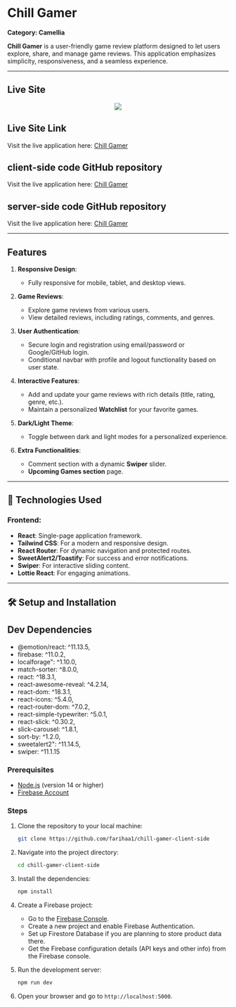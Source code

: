 # Chill Gamer

**Category: Camellia**

**Chill Gamer** is a user-friendly game review platform designed to let users explore, share, and manage game reviews. This application emphasizes simplicity, responsiveness, and a seamless experience.

---

##  Live Site

<div align="center">
   <img width="full" src="https://i.ibb.co.com/MDxvVYJc/website4.png"/>
</div>


##  Live Site Link
Visit the live application here: [Chill Gamer](https://chill-gamers.web.app)
## client-side code GitHub repository
Visit the live application here: [Chill Gamer](https://github.com/programming-hero-web-course2/b10-a10-client-side-farihaa1)
## server-side code GitHub repository
Visit the live application here: [Chill Gamer](https://github.com/programming-hero-web-course2/b10-a10-server-side-farihaa1)

---

##  Features

1. **Responsive Design**:  
   - Fully responsive for mobile, tablet, and desktop views.  

2. **Game Reviews**:  
   - Explore game reviews from various users.  
   - View detailed reviews, including ratings, comments, and genres.  

3. **User Authentication**:  
   - Secure login and registration using email/password or Google/GitHub login.  
   - Conditional navbar with profile and logout functionality based on user state.  

4. **Interactive Features**:  
   - Add and update your game reviews with rich details (title, rating, genre, etc.).  
   - Maintain a personalized **Watchlist** for your favorite games.  

5. **Dark/Light Theme**:  
   - Toggle between dark and light modes for a personalized experience.  

6. **Extra Functionalities**:  
   - Comment section with a dynamic **Swiper** slider.  
   -  **Upcoming Games section** page.  

---

## 🔧 Technologies Used  

### Frontend:  
- **React**: Single-page application framework.  
- **Tailwind CSS**: For a modern and responsive design.  
- **React Router**: For dynamic navigation and protected routes.  
- **SweetAlert2/Toastify**: For success and error notifications.  
- **Swiper**: For interactive sliding content.  
- **Lottie React**: For engaging animations.  

---

## 🛠️ Setup and Installation  

## Dev Dependencies
  - @emotion/react: ^11.13.5,
  - firebase: ^11.0.2,
  - localforage": ^1.10.0,
  - match-sorter: ^8.0.0,
  - react: ^18.3.1,
  - react-awesome-reveal: ^4.2.14,
  - react-dom: ^18.3.1,
  - react-icons: ^5.4.0,
  - react-router-dom: ^7.0.2,
  - react-simple-typewriter: ^5.0.1,
  - react-slick: ^0.30.2,
  - slick-carousel: ^1.8.1,
  - sort-by: ^1.2.0,
  - sweetalert2": ^11.14.5,
  - swiper: ^11.1.15


### Prerequisites

- [Node.js](https://nodejs.org/) (version 14 or higher)
- [Firebase Account](https://firebase.google.com/)

### Steps

1. Clone the repository to your local machine:
    ```bash
    git clone https://github.com/farihaa1/chill-gamer-client-side
    ```

2. Navigate into the project directory:
    ```bash
    cd chill-gamer-client-side
    ```

3. Install the dependencies:
    ```bash
    npm install
    ```

4. Create a Firebase project:
    - Go to the [Firebase Console](https://console.firebase.google.com/).
    - Create a new project and enable Firebase Authentication.
    - Set up Firestore Database if you are planning to store product data there.
    - Get the Firebase configuration details (API keys and other info) from the Firebase console.

5. Run the development server:
    ```bash
    npm run dev
    ```

6. Open your browser and go to `http://localhost:5000`.


